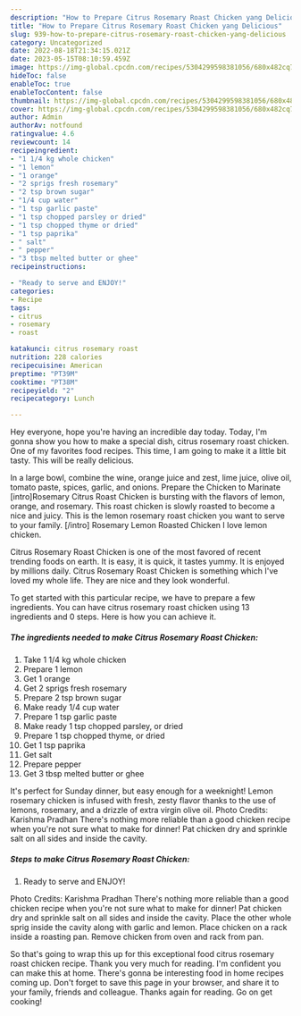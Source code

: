 ```yaml
---
description: "How to Prepare Citrus Rosemary Roast Chicken yang Delicious"
title: "How to Prepare Citrus Rosemary Roast Chicken yang Delicious"
slug: 939-how-to-prepare-citrus-rosemary-roast-chicken-yang-delicious
category: Uncategorized
date: 2022-08-18T21:34:15.021Z
date: 2023-05-15T08:10:59.459Z
image: https://img-global.cpcdn.com/recipes/5304299598381056/680x482cq70/citrus-rosemary-roast-chicken-recipe-main-photo.jpg
hideToc: false
enableToc: true
enableTocContent: false
thumbnail: https://img-global.cpcdn.com/recipes/5304299598381056/680x482cq70/citrus-rosemary-roast-chicken-recipe-main-photo.jpg
cover: https://img-global.cpcdn.com/recipes/5304299598381056/680x482cq70/citrus-rosemary-roast-chicken-recipe-main-photo.jpg
author: Admin
authorAv: notfound
ratingvalue: 4.6
reviewcount: 14
recipeingredient:
- "1 1/4 kg whole chicken"
- "1 lemon"
- "1 orange"
- "2 sprigs fresh rosemary"
- "2 tsp brown sugar"
- "1/4 cup water"
- "1 tsp garlic paste"
- "1 tsp chopped parsley or dried"
- "1 tsp chopped thyme or dried"
- "1 tsp paprika"
- " salt"
- " pepper"
- "3 tbsp melted butter or ghee"
recipeinstructions:

- "Ready to serve and ENJOY!"
categories:
- Recipe
tags:
- citrus
- rosemary
- roast

katakunci: citrus rosemary roast 
nutrition: 228 calories
recipecuisine: American
preptime: "PT39M"
cooktime: "PT38M"
recipeyield: "2"
recipecategory: Lunch

---
```



Hey everyone, hope you're having an incredible day today. Today, I'm gonna show you how to make a special dish, citrus rosemary roast chicken. One of my favorites food recipes. This time, I am going to make it a little bit tasty. This will be really delicious.

In a large bowl, combine the wine, orange juice and zest, lime juice, olive oil, tomato paste, spices, garlic, and onions. Prepare the Chicken to Marinate [intro]Rosemary Citrus Roast Chicken is bursting with the flavors of lemon, orange, and rosemary. This roast chicken is slowly roasted to become a nice and juicy. This is the lemon rosemary roast chicken you want to serve to your family. [/intro] Rosemary Lemon Roasted Chicken I love lemon chicken.

Citrus Rosemary Roast Chicken is one of the most favored of recent trending foods on earth. It is easy, it is quick, it tastes yummy. It is enjoyed by millions daily. Citrus Rosemary Roast Chicken is something which I've loved my whole life. They are nice and they look wonderful.


To get started with this particular recipe, we have to prepare a few ingredients. You can have citrus rosemary roast chicken using 13 ingredients and 0 steps. Here is how you can achieve it.

<!--inarticleads1-->

##### The ingredients needed to make Citrus Rosemary Roast Chicken:

1. Take 1 1/4 kg whole chicken
1. Prepare 1 lemon
1. Get 1 orange
1. Get 2 sprigs fresh rosemary
1. Prepare 2 tsp brown sugar
1. Make ready 1/4 cup water
1. Prepare 1 tsp garlic paste
1. Make ready 1 tsp chopped parsley, or dried
1. Prepare 1 tsp chopped thyme, or dried
1. Get 1 tsp paprika
1. Get  salt
1. Prepare  pepper
1. Get 3 tbsp melted butter or ghee


It&#39;s perfect for Sunday dinner, but easy enough for a weeknight! Lemon rosemary chicken is infused with fresh, zesty flavor thanks to the use of lemons, rosemary, and a drizzle of extra virgin olive oil. Photo Credits: Karishma Pradhan There&#39;s nothing more reliable than a good chicken recipe when you&#39;re not sure what to make for dinner! Pat chicken dry and sprinkle salt on all sides and inside the cavity. 

<!--inarticleads2-->

##### Steps to make Citrus Rosemary Roast Chicken:


1. Ready to serve and ENJOY!

Photo Credits: Karishma Pradhan There&#39;s nothing more reliable than a good chicken recipe when you&#39;re not sure what to make for dinner! Pat chicken dry and sprinkle salt on all sides and inside the cavity. Place the other whole sprig inside the cavity along with garlic and lemon. Place chicken on a rack inside a roasting pan. Remove chicken from oven and rack from pan. 

So that's going to wrap this up for this exceptional food citrus rosemary roast chicken recipe. Thank you very much for reading. I'm confident you can make this at home. There's gonna be interesting food in home recipes coming up. Don't forget to save this page in your browser, and share it to your family, friends and colleague. Thanks again for reading. Go on get cooking!

